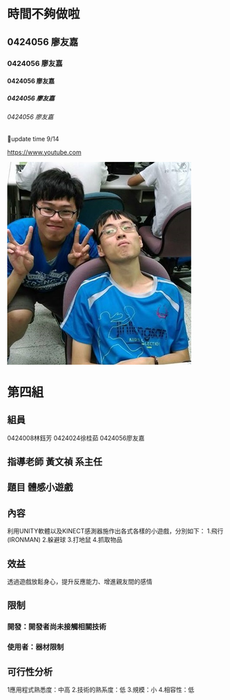 # 時間不夠做啦
## 0424056 廖友嘉
### 0424056 廖友嘉
#### 0424056 廖友嘉
##### 0424056 廖友嘉
###### 0424056 廖友嘉

:date:update time 9/14

<https://www.youtube.com>


![](123.jpg)







# 第四組
## 組員  
0424008林鈺芳
0424024徐桂茹
0424056廖友嘉
## 指導老師 黃文禎 系主任
## 題目  體感小遊戲
## 內容
利用UNITY軟體以及KINECT感測器施作出各式各樣的小遊戲，分別如下：
1.飛行(IRONMAN) 2.躲避球 3.打地鼠 4.抓取物品 
## 效益
透過遊戲放鬆身心，提升反應能力、增進親友間的感情
## 限制
### 開發：開發者尚未接觸相關技術
### 使用者：器材限制
## 可行性分析
1應用程式熟悉度：中高
2.技術的熟系度：低
3.規模：小
4.相容性：低
